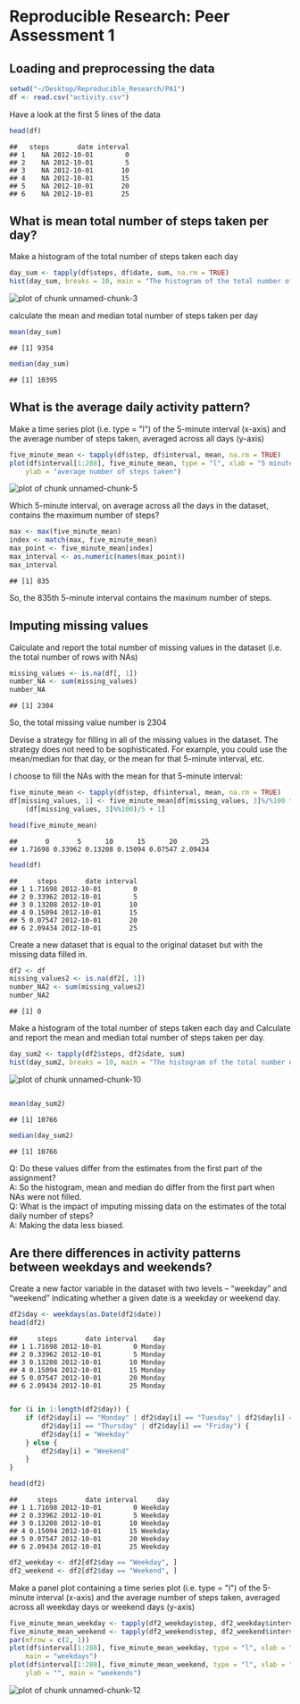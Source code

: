 # Reproducible Research: Peer Assessment 1


## Loading and preprocessing the data


```r
setwd("~/Desktop/Reproducible_Research/PA1")
df <- read.csv("activity.csv")
```


Have a look at the first 5 lines of the data

```r
head(df)
```

```
##   steps       date interval
## 1    NA 2012-10-01        0
## 2    NA 2012-10-01        5
## 3    NA 2012-10-01       10
## 4    NA 2012-10-01       15
## 5    NA 2012-10-01       20
## 6    NA 2012-10-01       25
```


## What is mean total number of steps taken per day?

Make a histogram of the total number of steps taken each day

```r
day_sum <- tapply(df$steps, df$date, sum, na.rm = TRUE)
hist(day_sum, breaks = 10, main = "The histogram of the total number of steps taken each day")
```

![plot of chunk unnamed-chunk-3](figure/unnamed-chunk-3.png) 


calculate the mean and median total number of steps taken per day

```r
mean(day_sum)
```

```
## [1] 9354
```

```r
median(day_sum)
```

```
## [1] 10395
```


## What is the average daily activity pattern?
Make a time series plot (i.e. type = "l") of the 5-minute interval (x-axis) and the average number of steps taken, averaged across all days (y-axis)

```r
five_minute_mean <- tapply(df$step, df$interval, mean, na.rm = TRUE)
plot(df$interval[1:288], five_minute_mean, type = "l", xlab = "5 minutes interval in one day", 
    ylab = "average number of steps taken")
```

![plot of chunk unnamed-chunk-5](figure/unnamed-chunk-5.png) 


Which 5-minute interval, on average across all the days in the dataset, contains the maximum number of steps?

```r
max <- max(five_minute_mean)
index <- match(max, five_minute_mean)
max_point <- five_minute_mean[index]
max_interval <- as.numeric(names(max_point))
max_interval
```

```
## [1] 835
```

So, the 835th 5-minute interval contains the maxinum number of steps.
## Imputing missing values
Calculate and report the total number of missing values in the dataset (i.e. the total number of rows with NAs)

```r
missing_values <- is.na(df[, 1])
number_NA <- sum(missing_values)
number_NA
```

```
## [1] 2304
```

So, the total missing value number is 2304

Devise a strategy for filling in all of the missing values in the dataset. The strategy does not need to be sophisticated. For example, you could use the mean/median for that day, or the mean for that 5-minute interval, etc.

I choose to fill the NAs with the mean for that 5-minute interval:

```r
five_minute_mean <- tapply(df$step, df$interval, mean, na.rm = TRUE)
df[missing_values, 1] <- five_minute_mean[df[missing_values, 3]%/%100 * 12 + 
    (df[missing_values, 3]%%100)/5 + 1]

head(five_minute_mean)
```

```
##       0       5      10      15      20      25 
## 1.71698 0.33962 0.13208 0.15094 0.07547 2.09434
```

```r
head(df)
```

```
##     steps       date interval
## 1 1.71698 2012-10-01        0
## 2 0.33962 2012-10-01        5
## 3 0.13208 2012-10-01       10
## 4 0.15094 2012-10-01       15
## 5 0.07547 2012-10-01       20
## 6 2.09434 2012-10-01       25
```


Create a new dataset that is equal to the original dataset but with the missing data filled in.

```r
df2 <- df
missing_values2 <- is.na(df2[, 1])
number_NA2 <- sum(missing_values2)
number_NA2
```

```
## [1] 0
```


Make a histogram of the total number of steps taken each day and Calculate and report the mean and median total number of steps taken per day.  

```r
day_sum2 <- tapply(df2$steps, df2$date, sum)
hist(day_sum2, breaks = 10, main = "The histogram of the total number of steps taken each day (NA filled)")
```

![plot of chunk unnamed-chunk-10](figure/unnamed-chunk-10.png) 

```r

mean(day_sum2)
```

```
## [1] 10766
```

```r
median(day_sum2)
```

```
## [1] 10766
```

Q: Do these values differ from the estimates from the first part of the assignment?  
A: So the histogram, mean and median do differ from the first part when NAs were not filled.  
Q: What is the impact of imputing missing data on the estimates of the total daily number of steps?  
A: Making the data less biased.   



## Are there differences in activity patterns between weekdays and weekends?

Create a new factor variable in the dataset with two levels – “weekday” and “weekend” indicating whether a given date is a weekday or weekend day.


```r
df2$day <- weekdays(as.Date(df2$date))
head(df2)
```

```
##     steps       date interval    day
## 1 1.71698 2012-10-01        0 Monday
## 2 0.33962 2012-10-01        5 Monday
## 3 0.13208 2012-10-01       10 Monday
## 4 0.15094 2012-10-01       15 Monday
## 5 0.07547 2012-10-01       20 Monday
## 6 2.09434 2012-10-01       25 Monday
```

```r

for (i in 1:length(df2$day)) {
    if (df2$day[i] == "Monday" | df2$day[i] == "Tuesday" | df2$day[i] == "Wednesday" | 
        df2$day[i] == "Thursday" | df2$day[i] == "Friday") {
        df2$day[i] = "Weekday"
    } else {
        df2$day[i] = "Weekend"
    }
}

head(df2)
```

```
##     steps       date interval     day
## 1 1.71698 2012-10-01        0 Weekday
## 2 0.33962 2012-10-01        5 Weekday
## 3 0.13208 2012-10-01       10 Weekday
## 4 0.15094 2012-10-01       15 Weekday
## 5 0.07547 2012-10-01       20 Weekday
## 6 2.09434 2012-10-01       25 Weekday
```

```r
df2_weekday <- df2[df2$day == "Weekday", ]
df2_weekend <- df2[df2$day == "Weekend", ]
```



Make a panel plot containing a time series plot (i.e. type = "l") of the 5-minute interval (x-axis) and the average number of steps taken, averaged across all weekday days or weekend days (y-axis)


```r
five_minute_mean_weekday <- tapply(df2_weekday$step, df2_weekday$interval, mean)
five_minute_mean_weekend <- tapply(df2_weekend$step, df2_weekend$interval, mean)
par(mfrow = c(2, 1))
plot(df$interval[1:288], five_minute_mean_weekday, type = "l", xlab = "", ylab = "number of steps", 
    main = "weekdays")
plot(df$interval[1:288], five_minute_mean_weekend, type = "l", xlab = "interval", 
    ylab = "", main = "weekends")
```

![plot of chunk unnamed-chunk-12](figure/unnamed-chunk-12.png) 


